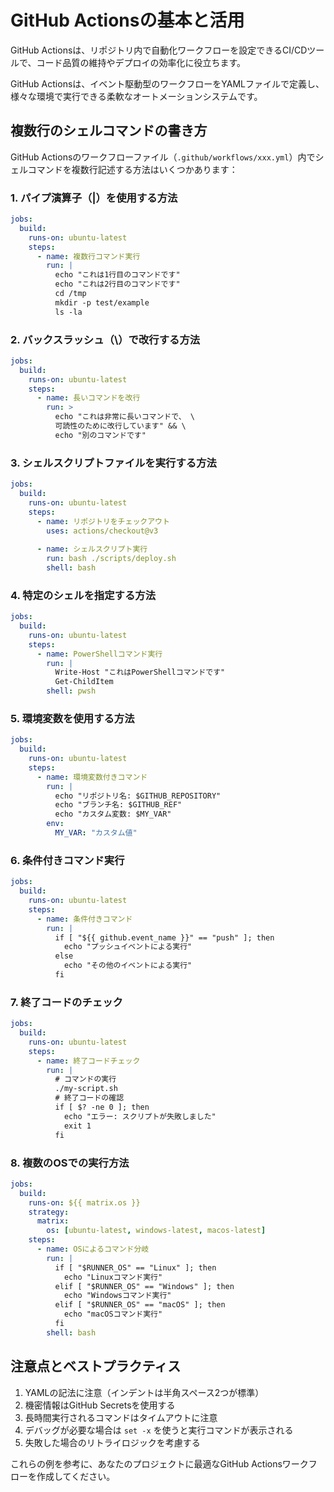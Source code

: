 # GitHub Actionsの基本と活用

GitHub Actionsは、リポジトリ内で自動化ワークフローを設定できるCI/CDツールで、コード品質の維持やデプロイの効率化に役立ちます。

GitHub Actionsは、イベント駆動型のワークフローをYAMLファイルで定義し、様々な環境で実行できる柔軟なオートメーションシステムです。

## 複数行のシェルコマンドの書き方

GitHub Actionsのワークフローファイル（`.github/workflows/xxx.yml`）内でシェルコマンドを複数行記述する方法はいくつかあります：

### 1. パイプ演算子（|）を使用する方法

```yaml
jobs:
  build:
    runs-on: ubuntu-latest
    steps:
      - name: 複数行コマンド実行
        run: |
          echo "これは1行目のコマンドです"
          echo "これは2行目のコマンドです"
          cd /tmp
          mkdir -p test/example
          ls -la
```

### 2. バックスラッシュ（\）で改行する方法

```yaml
jobs:
  build:
    runs-on: ubuntu-latest
    steps:
      - name: 長いコマンドを改行
        run: >
          echo "これは非常に長いコマンドで、 \
          可読性のために改行しています" && \
          echo "別のコマンドです"
```

### 3. シェルスクリプトファイルを実行する方法

```yaml
jobs:
  build:
    runs-on: ubuntu-latest
    steps:
      - name: リポジトリをチェックアウト
        uses: actions/checkout@v3
        
      - name: シェルスクリプト実行
        run: bash ./scripts/deploy.sh
        shell: bash
```

### 4. 特定のシェルを指定する方法

```yaml
jobs:
  build:
    runs-on: ubuntu-latest
    steps:
      - name: PowerShellコマンド実行
        run: |
          Write-Host "これはPowerShellコマンドです"
          Get-ChildItem
        shell: pwsh
```

### 5. 環境変数を使用する方法

```yaml
jobs:
  build:
    runs-on: ubuntu-latest
    steps:
      - name: 環境変数付きコマンド
        run: |
          echo "リポジトリ名: $GITHUB_REPOSITORY"
          echo "ブランチ名: $GITHUB_REF"
          echo "カスタム変数: $MY_VAR"
        env:
          MY_VAR: "カスタム値"
```

### 6. 条件付きコマンド実行

```yaml
jobs:
  build:
    runs-on: ubuntu-latest
    steps:
      - name: 条件付きコマンド
        run: |
          if [ "${{ github.event_name }}" == "push" ]; then
            echo "プッシュイベントによる実行"
          else
            echo "その他のイベントによる実行"
          fi
```

### 7. 終了コードのチェック

```yaml
jobs:
  build:
    runs-on: ubuntu-latest
    steps:
      - name: 終了コードチェック
        run: |
          # コマンドの実行
          ./my-script.sh
          # 終了コードの確認
          if [ $? -ne 0 ]; then
            echo "エラー: スクリプトが失敗しました"
            exit 1
          fi
```

### 8. 複数のOSでの実行方法

```yaml
jobs:
  build:
    runs-on: ${{ matrix.os }}
    strategy:
      matrix:
        os: [ubuntu-latest, windows-latest, macos-latest]
    steps:
      - name: OSによるコマンド分岐
        run: |
          if [ "$RUNNER_OS" == "Linux" ]; then
            echo "Linuxコマンド実行"
          elif [ "$RUNNER_OS" == "Windows" ]; then
            echo "Windowsコマンド実行"
          elif [ "$RUNNER_OS" == "macOS" ]; then
            echo "macOSコマンド実行"
          fi
        shell: bash
```

## 注意点とベストプラクティス

1. YAMLの記法に注意（インデントは半角スペース2つが標準）
2. 機密情報はGitHub Secretsを使用する
3. 長時間実行されるコマンドはタイムアウトに注意
4. デバッグが必要な場合は `set -x` を使うと実行コマンドが表示される
5. 失敗した場合のリトライロジックを考慮する

これらの例を参考に、あなたのプロジェクトに最適なGitHub Actionsワークフローを作成してください。
